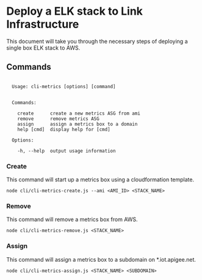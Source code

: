 # Deploy a ELK stack to Link Infrastructure

This document will take you through the necessary steps of deploying a single box ELK stack to AWS.

## Commands

```

  Usage: cli-metrics [options] [command]


  Commands:

    create      create a new metrics ASG from ami
    remove      remove metrics ASG
    assign      assign a metrics box to a domain
    help [cmd]  display help for [cmd]

  Options:

    -h, --help  output usage information
```

### Create

This command will start up a metrics box using a cloudformation template.

```
node cli/cli-metrics-create.js --ami <AMI_ID> <STACK_NAME>
```

### Remove

This command will remove a metrics box from AWS.

```
node cli/cli-metrics-remove.js <STACK_NAME>
```
### Assign

This command will assign a metrics box to a subdomain on *.iot.apigee.net.

```
node cli/cli-metrics-assign.js <STACK_NAME> <SUBDOMAIN>
```
